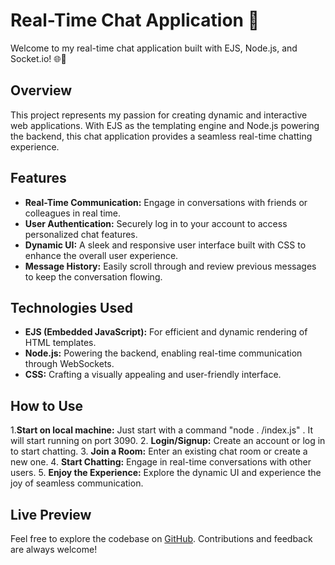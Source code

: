 # Real-Time Chat Application 🚀

Welcome to my real-time chat application built with EJS, Node.js, and Socket.io! 🌐💬

## Overview

This project represents my passion for creating dynamic and interactive web applications. With EJS as the templating engine and Node.js powering the backend, this chat application provides a seamless real-time chatting experience.

## Features

- **Real-Time Communication:** Engage in conversations with friends or colleagues in real time.
- **User Authentication:** Securely log in to your account to access personalized chat features.
- **Dynamic UI:** A sleek and responsive user interface built with CSS to enhance the overall user experience.
- **Message History:** Easily scroll through and review previous messages to keep the conversation flowing.

## Technologies Used

- **EJS (Embedded JavaScript):** For efficient and dynamic rendering of HTML templates.
- **Node.js:** Powering the backend, enabling real-time communication through WebSockets.
- **CSS:** Crafting a visually appealing and user-friendly interface.

## How to Use 
1.**Start on local machine:** Just start with a command "node . /index.js" . It will start running on port 3090.
2. **Login/Signup:** Create an account or log in to start chatting.
3. **Join a Room:** Enter an existing chat room or create a new one.
4. **Start Chatting:** Engage in real-time conversations with other users.
5. **Enjoy the Experience:** Explore the dynamic UI and experience the joy of seamless communication.

## Live Preview

Feel free to explore the codebase on [GitHub](link-to-github-repository). Contributions and feedback are always welcome!

